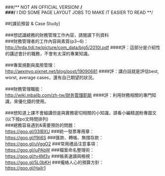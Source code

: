 ###/**              NOT AN OFFICIAL VERSION!                 **/<br>
###/** I DID SOME PAGE LAYOUT JOBS TO MAKE IT EASIER TO READ **/<br>
<br>
##[課前預習 & Case Study]<br>
 <br>
###想認識總務的財務管理工作內容，請閱讀下列資料<br>
###財務管理者的工作內容與素質(p3~6)：<br>
	http://hrda.tidi.tw/picture/com_data/big5/2010I.pdf
####評：這部分是介紹性的講述會計的職務，不會有太深的專業知識。<br>
<br>
###專案規劃與風險管理：<br>
	http://aexmyo.pixnet.net/blog/post/19090681
####評：講白話就是評估best, worst, average cases，還有自己期望的狀況。<br>
<br>
###財務管理職能：<br>
	http://wiki.mbalib.com/zh-tw/财务管理职能
####評：利用財務相關的專門知識，來優化錢的使用。<br>
<br>
###想知道上課不會細講但是與實務密切相關的小知識，請看小編精選粉專圖文(以下按po文時間排列)<br>
###總務容易遇到&需要預防的問題： <br>
	https://goo.gl/03IBXU
###統一發票專用章：<br>
	https://goo.gl/f9li6S
###匯款、轉帳、無摺存款：<br>
	https://goo.gl/uVggO2
###常用禮品注意事項：<br>
	https://goo.gl/iuPAbW
###檔案命名整理術：<br>
	https://goo.gl/ty4M3y
###帳表速讀與檢視：<br>
	https://goo.gl/5L0bKH
###攏絡人心的預算方針：<br>
	https://goo.gl/HajIr1